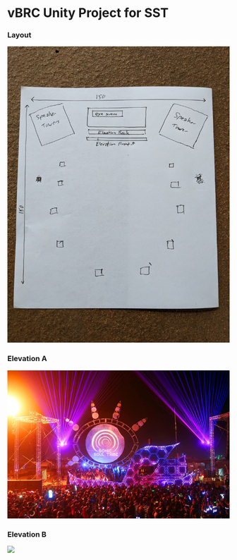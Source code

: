 # vBRC Unity Project for SST

### Layout
![](https://github.com/mhackersu/vbrc-sst-unity/blob/master/Assets/Elevation/layout.jpg)

### Elevation A
![](https://github.com/mhackersu/vbrc-sst-unity/blob/master/Assets/Elevation/elevation_a.png)

### Elevation B
![](https://github.com/mhackersu/vbrc-sst-unity/blob/master/Assets/Elevation/elevation_b.png)

